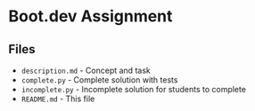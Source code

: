 # Boot.dev Assignment

## Files

- `description.md` - Concept and task
- `complete.py` - Complete solution with tests
- `incomplete.py` - Incomplete solution for students to complete
- `README.md` - This file
